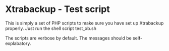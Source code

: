 Xtrabackup - Test script
========================

This is simply a set of PHP scripts to make sure you have set up Xtrabackup properly. Just run the shell script test_xb.sh

The scripts are verbose by default. The messages should be self-explabatory.
